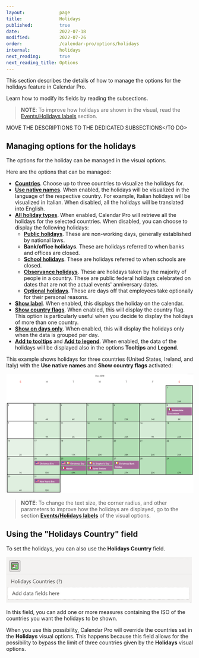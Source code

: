 ```yaml
---
layout:             page
title:              Holidays
published:          true
date:               2022-07-18
modified:           2022-07-26
order:              /calendar-pro/options/holidays
internal:           holidays
next_reading:       true
next_reading_title: Options
---
```


This section describes the details of how to manage the options for the holidays feature in Calendar Pro.

Learn how to modify its fields by reading the subsections.

> **NOTE**: To improve how holidays are shown in the visual, read the [Events/Holidays labels](../../options/events-labels/index.md) section.

<TO DO>MOVE THE DESCRIPTIONS TO THE DEDICATED SUBSECTIONS</TO DO>

## Managing options for the holidays
The options for the holiday can be managed in the visual options.

Here are the options that can be managed:
- [**Countries**](./countries.md). Choose up to three countries to visualize the holidays for.
- [**Use native names**](./native.md). When enabled, the holidays will be visualized in the language of the respective country. For example, Italian holidays will be visualized in Italian. When disabled, all the holidays will be translated into English.
- [**All holiday types**](./type-all.md). When enabled, Calendar Pro will retrieve all the holidays for the selected countries. When disabled, you can choose to display the following holidays:
    - [**Public holidays**](./type-public.md). These are non-working days, generally established by national laws.
    - **Bank/office holidays**. These are holidays referred to when banks and offices are closed.
    - [**School holidays**](./type-school.md). These are holidays referred to when schools are closed.
    - [**Observance holidays**](./type-observance.md). These are holidays taken by the majority of people in a country. These are public federal holidays celebrated on dates that are not the actual events' anniversary dates.
    - [**Optional holidays**](./type-optional.md). These are days off that employees take optionally for their personal reasons.
- [**Show label**](./labels.md). When enabled, this displays the holiday on the calendar.
- [**Show country flags**](./flags.md). When enabled, this will display the country flag. This option is particularly useful when you decide to display the holidays of more than one country.
- [**Show on days only**](./days-only.md). When enabled, this will display the holidays only when the data is grouped per day.
- [**Add to tooltips**](./add-to-tooltips.md) and [**Add to legend**](./legend.md). When enabled, the data of the holidays will be displayed also in the options **Tooltips** and **Legend**.

This example shows holidays for three countries (United States, Ireland, and Italy) with the **Use native names** and **Show country flags** activated:

<img src="images/holidays-example.png" width="700" alt="Holidays in Calendar pro">

> **NOTE**: To change the text size, the corner radius, and other parameters to improve how the holidays are displayed, go to the section [**Events/Holidays labels**](../events-labels/index.md) of the visual options.

## Using the "Holidays Country" field
To set the holidays, you can also use the **Holidays Country** field. 

<img src="images/holidays-countries.png" width="500" alt="Holidays in Calendar pro">

In this field, you can add one or more measures containing the ISO of the countries you want the holidays to be shown.

When you use this possibility, Calendar Pro will override the countries set in the **Holidays** visual options. This happens because this field allows for the possibility to bypass the limit of three countries given by the **Holidays** visual options.
